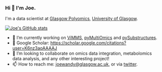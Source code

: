 ### Hi 👋 I'm Joe.

I'm a data scientist at [Glasgow Polyomics](https://www.polyomics.gla.ac.uk/), [University of Glasgow](https://www.gla.ac.uk/).

[![Joe's GitHub stats](https://github-readme-stats.vercel.app/api?username=joewandy)](https://github.com/anuraghazra/github-readme-stats)

- 🔭 I’m currently working on [ViMMS](https://github.com/glasgowcompbio/vimms/tree/master/vimms), [pyMultiOmics](https://github.com/glasgowcompbio/pyMultiOmics/issues) and [pySubstructures](https://github.com/glasgowcompbio/pySubstructures).
- 📝 Google Scholar: https://scholar.google.com/citations?user=K6nz3aoAAAAJ
- 👯 I’m looking to collaborate on omics data integration, metabolomics data analysis, and any other interesting project!
- 📫 How to reach me: joewandy@glasgow.ac.uk, or via [twitter](https://twitter.com/joe__wandy).
